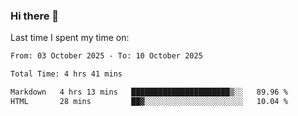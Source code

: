 ### Hi there 👋

<!--
**Grav1tum/Grav1tum** is a ✨ _special_ ✨ repository because its `README.md` (this file) appears on your GitHub profile.

Here are some ideas to get you started:

- 🔭 I’m currently working on ...
- 🌱 I’m currently learning ...
- 👯 I’m looking to collaborate on ...
- 🤔 I’m looking for help with ...
- 💬 Ask me about ...
- 📫 How to reach me: ...
- 😄 Pronouns: ...
- ⚡ Fun fact: ...
-->
Last time I spent my time on:
<!--START_SECTION:waka-->

```txt
From: 03 October 2025 - To: 10 October 2025

Total Time: 4 hrs 41 mins

Markdown   4 hrs 13 mins   ██████████████████████▒░░   89.96 %
HTML       28 mins         ██▓░░░░░░░░░░░░░░░░░░░░░░   10.04 %
```

<!--END_SECTION:waka-->
